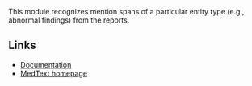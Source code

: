 This module recognizes mention spans of a particular entity type (e.g., abnormal findings) from the reports. 

## Links

* [Documentation](https://medtext.readthedocs.io/en/latest/index.html)
* [MedText homepage](https://github.com/bionlplab/medtext)


